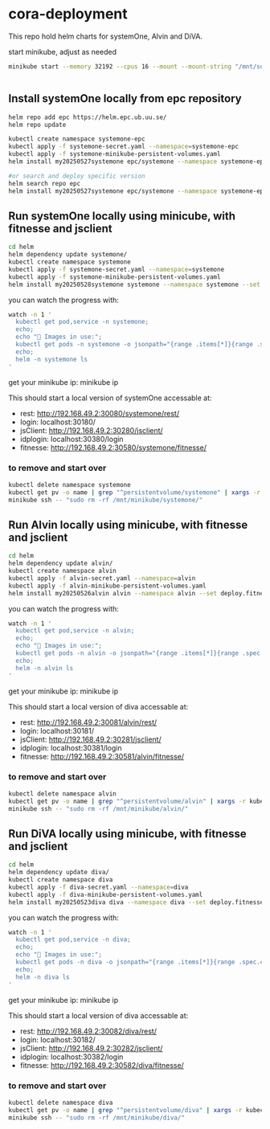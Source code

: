 # cora-deployment

This repo hold helm charts for systemOne, Alvin and DiVA.

start minikube, adjust as needed

```bash
minikube start --memory 32192 --cpus 16 --mount --mount-string "/mnt/someplace/minikube/:/mnt/minikube"



```

## Install systemOne locally from epc repository
```bash
helm repo add epc https://helm.epc.ub.uu.se/
helm repo update

kubectl create namespace systemone-epc
kubectl apply -f systemone-secret.yaml --namespace=systemone-epc
kubectl apply -f systemone-minikube-persistent-volumes.yaml
helm install my20250527systemone epc/systemone --namespace systemone-epc --set deploy.fitnesse=true

#or search and deploy specific version
helm search repo epc
helm install my20250527systemone epc/systemone --namespace systemone-epc --version 0.2.14 --set deploy.fitnesse=true
```


## Run systemOne locally using minicube, with fitnesse and jsclient

```bash
cd helm
helm dependency update systemone/
kubectl create namespace systemone
kubectl apply -f systemone-secret.yaml --namespace=systemone
kubectl apply -f systemone-minikube-persistent-volumes.yaml
helm install my20250528systemone systemone --namespace systemone --set deploy.fitnesse=true
```
you can watch the progress with:

```bash
watch -n 1 '
  kubectl get pod,service -n systemone;
  echo;
  echo "🐳 Images in use:";
  kubectl get pods -n systemone -o jsonpath="{range .items[*]}{range .spec.containers[*]}{.image}{\"\n\"}{end}" | sort | uniq;
  echo;
  helm -n systemone ls  
'
```

get your minikube ip: minikube ip


This should start a local version of systemOne accessable at:<br>
* rest: http://192.168.49.2:30080/systemone/rest/
* login: localhost:30180/
* jsClient: http://192.168.49.2:30280/jsclient/
* idplogin: localhost:30380/login
* fitnesse: http://192.168.49.2:30580/systemone/fitnesse/


### to remove and start over
```bash
kubectl delete namespace systemone
kubectl get pv -o name | grep "^persistentvolume/systemone" | xargs -r kubectl delete
minikube ssh -- "sudo rm -rf /mnt/minikube/systemone/"
```

## Run Alvin locally using minicube, with fitnesse and jsclient

```bash
cd helm
helm dependency update alvin/
kubectl create namespace alvin
kubectl apply -f alvin-secret.yaml --namespace=alvin
kubectl apply -f alvin-minikube-persistent-volumes.yaml
helm install my20250526alvin alvin --namespace alvin --set deploy.fitnesse=true
```
you can watch the progress with:

```bash
watch -n 1 '
  kubectl get pod,service -n alvin;
  echo;
  echo "🐳 Images in use:";
  kubectl get pods -n alvin -o jsonpath="{range .items[*]}{range .spec.containers[*]}{.image}{\"\n\"}{end}" | sort | uniq
  echo;
  helm -n alvin ls  
'


```

get your minikube ip: minikube ip


This should start a local version of diva accessable at:<br>
* rest: http://192.168.49.2:30081/alvin/rest/
* login: localhost:30181/
* jsClient: http://192.168.49.2:30281/jsclient/
* idplogin: localhost:30381/login
* fitnesse: http://192.168.49.2:30581/alvin/fitnesse/


### to remove and start over
```bash
kubectl delete namespace alvin
kubectl get pv -o name | grep "^persistentvolume/alvin" | xargs -r kubectl delete
minikube ssh -- "sudo rm -rf /mnt/minikube/alvin/"
```


## Run DiVA locally using minicube, with fitnesse and jsclient

```bash
cd helm
helm dependency update diva/
kubectl create namespace diva
kubectl apply -f diva-secret.yaml --namespace=diva
kubectl apply -f diva-minikube-persistent-volumes.yaml
helm install my20250523diva diva --namespace diva --set deploy.fitnesse=true
```
you can watch the progress with:

```bash
watch -n 1 '
  kubectl get pod,service -n diva;
  echo;
  echo "🐳 Images in use:";
  kubectl get pods -n diva -o jsonpath="{range .items[*]}{range .spec.containers[*]}{.image}{\"\n\"}{end}" | sort | uniq
  echo;
  helm -n diva ls  
'


```

get your minikube ip: minikube ip


This should start a local version of diva accessable at:<br>
* rest: http://192.168.49.2:30082/diva/rest/
* login: localhost:30182/
* jsClient: http://192.168.49.2:30282/jsclient/
* idplogin: localhost:30382/login
* fitnesse: http://192.168.49.2:30582/diva/fitnesse/


### to remove and start over
```bash
kubectl delete namespace diva
kubectl get pv -o name | grep "^persistentvolume/diva" | xargs -r kubectl delete
minikube ssh -- "sudo rm -rf /mnt/minikube/diva/"
```


